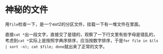 # 神秘的文件

用`file`检查一下，是一个ext2的分区文件，挂载一下有一堆文件在里面。

直接`cat *`出一段文字，直接交了是错的，观察了一下行文里有些字母是错乱的，考虑到`cat *`实际上是按照字典序排序，应当按数字排序，于是`for file in $(ls | sort -n); cat $file; done`就出来了正常的文字。
